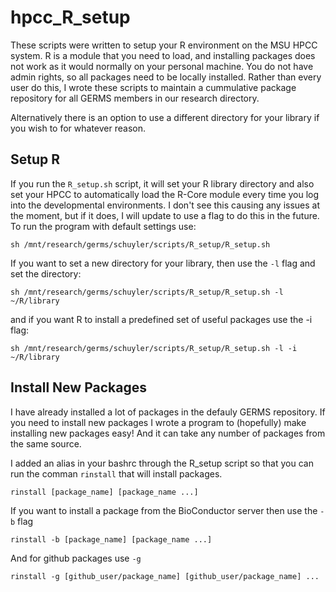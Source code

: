 # hpcc_R_setup

These scripts were written to setup your R environment on the MSU HPCC system. R is a module that you need to load, and installing packages does not work as it would normally on your personal machine. You do not have admin rights, so all packages need to be locally installed. Rather than every user do this, I wrote these scripts to maintain a cummulative package repository for all GERMS members in our research directory.

Alternatively there is an option to use a different directory for your library if you wish to for whatever reason.


## Setup R
If you run the `R_setup.sh` script, it will set your R library directory and also set your HPCC to automatically load the R-Core module every time you log into the developmental environments. I don't see this causing any issues at the moment, but if it does, I will update to use a flag to do this in the future.
<br>
To run the program with default settings use:

```
sh /mnt/research/germs/schuyler/scripts/R_setup/R_setup.sh
```
If you want to set a new directory for your library, then use the `-l` flag and set the directory:

```
sh /mnt/research/germs/schuyler/scripts/R_setup/R_setup.sh -l ~/R/library
```

and if you want R to install a predefined set of useful packages use the -i flag:

```
sh /mnt/research/germs/schuyler/scripts/R_setup/R_setup.sh -l -i ~/R/library 
```

## Install New Packages

I have already installed a lot of packages in the defauly GERMS repository. If you need to install new packages I wrote a program to (hopefully) make installing new packages easy! And it can take any number of packages from the same source.

I added an alias in your bashrc through the R_setup script so that you can run the comman `rinstall` that will install packages.

```
rinstall [package_name] [package_name ...]
```

If you want to install a package from the BioConductor server then use the `-b` flag


```
rinstall -b [package_name] [package_name ...]
```

And for github packages use `-g`


```
rinstall -g [github_user/package_name] [github_user/package_name] ...
```
